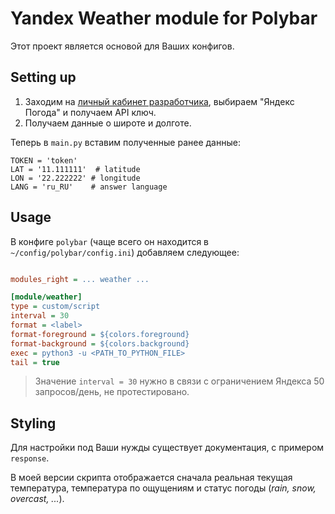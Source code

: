 # Yandex Weather module for Polybar

Этот проект является основой для Ваших конфигов.

## Setting up
1. Заходим на [личный кабинет разработчика](https://developer.tech.yandex.ru/services/), выбираем "Яндекс Погода" и получаем API ключ.
1. Получаем данные о широте и долготе.

Теперь в `main.py` вставим полученные ранее данные:
```python3
TOKEN = 'token'
LAT = '11.111111'  # latitude
LON = '22.222222' # longitude
LANG = 'ru_RU'    # answer language
```

## Usage
В конфиге `polybar` (чаще всего он находится в `~/config/polybar/config.ini`) добавляем следующее:
```ini

modules_right = ... weather ...

[module/weather]
type = custom/script
interval = 30
format = <label>
format-foreground = ${colors.foreground}
format-background = ${colors.background}
exec = python3 -u <PATH_TO_PYTHON_FILE>
tail = true
```

> Значение `interval = 30` нужно в связи с ограничением Яндекса 50 запросов/день, не протестировано.

## Styling
Для настройки под Ваши нужды существует документация, с примером `response`.

В моей версии скрипта отображается сначала реальная текущая температура, температура по ощущениям и статус погоды (_rain, snow, overcast, ..._).